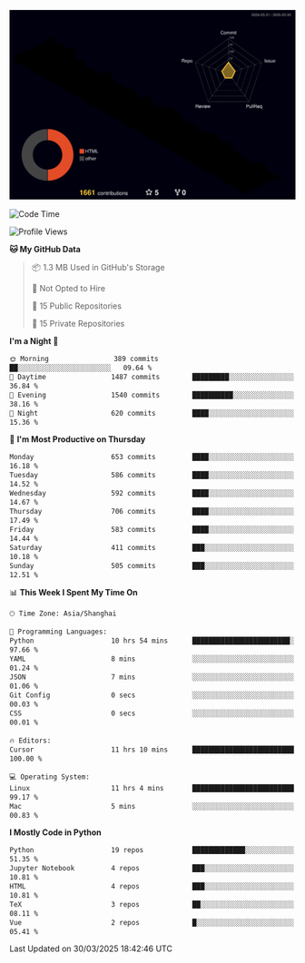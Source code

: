 <!--![](https://raw.githubusercontent.com/BorisYang326/BorisYang326/output/github-contribution-grid-snake-dark.svg) -->
![](./profile-3d-contrib/profile-night-rainbow.svg)
<!--START_SECTION:waka-->
![Code Time](http://img.shields.io/badge/Code%20Time-858%20hrs%2051%20mins-blue)

![Profile Views](http://img.shields.io/badge/Profile%20Views-0-blue)

**🐱 My GitHub Data** 

> 📦 1.3 MB Used in GitHub's Storage 
 > 
> 🚫 Not Opted to Hire
 > 
> 📜 15 Public Repositories 
 > 
> 🔑 15 Private Repositories 
 > 
**I'm a Night 🦉** 

```text
🌞 Morning                389 commits         ██░░░░░░░░░░░░░░░░░░░░░░░   09.64 % 
🌆 Daytime                1487 commits        █████████░░░░░░░░░░░░░░░░   36.84 % 
🌃 Evening                1540 commits        ██████████░░░░░░░░░░░░░░░   38.16 % 
🌙 Night                  620 commits         ████░░░░░░░░░░░░░░░░░░░░░   15.36 % 
```
📅 **I'm Most Productive on Thursday** 

```text
Monday                   653 commits         ████░░░░░░░░░░░░░░░░░░░░░   16.18 % 
Tuesday                  586 commits         ████░░░░░░░░░░░░░░░░░░░░░   14.52 % 
Wednesday                592 commits         ████░░░░░░░░░░░░░░░░░░░░░   14.67 % 
Thursday                 706 commits         ████░░░░░░░░░░░░░░░░░░░░░   17.49 % 
Friday                   583 commits         ████░░░░░░░░░░░░░░░░░░░░░   14.44 % 
Saturday                 411 commits         ███░░░░░░░░░░░░░░░░░░░░░░   10.18 % 
Sunday                   505 commits         ███░░░░░░░░░░░░░░░░░░░░░░   12.51 % 
```


📊 **This Week I Spent My Time On** 

```text
🕑︎ Time Zone: Asia/Shanghai

💬 Programming Languages: 
Python                   10 hrs 54 mins      ████████████████████████░   97.66 % 
YAML                     8 mins              ░░░░░░░░░░░░░░░░░░░░░░░░░   01.24 % 
JSON                     7 mins              ░░░░░░░░░░░░░░░░░░░░░░░░░   01.06 % 
Git Config               0 secs              ░░░░░░░░░░░░░░░░░░░░░░░░░   00.03 % 
CSS                      0 secs              ░░░░░░░░░░░░░░░░░░░░░░░░░   00.01 % 

🔥 Editors: 
Cursor                   11 hrs 10 mins      █████████████████████████   100.00 % 

💻 Operating System: 
Linux                    11 hrs 4 mins       █████████████████████████   99.17 % 
Mac                      5 mins              ░░░░░░░░░░░░░░░░░░░░░░░░░   00.83 % 
```

**I Mostly Code in Python** 

```text
Python                   19 repos            █████████████░░░░░░░░░░░░   51.35 % 
Jupyter Notebook         4 repos             ███░░░░░░░░░░░░░░░░░░░░░░   10.81 % 
HTML                     4 repos             ███░░░░░░░░░░░░░░░░░░░░░░   10.81 % 
TeX                      3 repos             ██░░░░░░░░░░░░░░░░░░░░░░░   08.11 % 
Vue                      2 repos             █░░░░░░░░░░░░░░░░░░░░░░░░   05.41 % 
```




 Last Updated on 30/03/2025 18:42:46 UTC
<!--END_SECTION:waka-->
